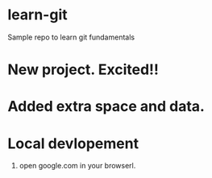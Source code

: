# learn-git
Sample repo to learn git fundamentals


# New project. Excited!!

# Added extra space and data.  


# Local devlopement 
1. open google.com in your browserl. 